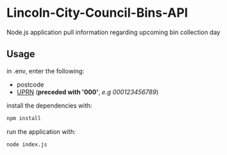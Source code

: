 # Lincoln-City-Council-Bins-API
Node.js application pull information regarding upcoming bin collection day

## Usage
in .env, enter the following:
- postcode
- [UPRN](https://www.findmyaddress.co.uk/search) (**preceded with '000'**, *e.g 000123456789*)

install the dependencies with:
```bash
npm install
```
run the application with:
```bash
node index.js
```
